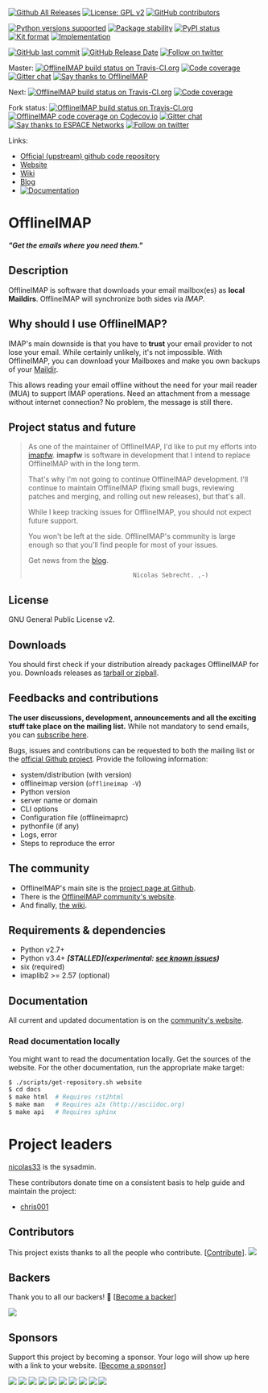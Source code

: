[![Github All Releases](https://img.shields.io/github/downloads/atom/atom/total.svg)](https://github.com/OfflineIMAP/offlineimap/graphs/traffic)
[![License: GPL v2](https://img.shields.io/badge/License-GPL%20v2-blue.svg)](https://www.gnu.org/licenses/old-licenses/gpl-2.0.en.html)
[![GitHub contributors](https://img.shields.io/github/contributors/OfflineIMAP/offlineimap.svg)](https://github.com/OfflineIMAP/offlineimap/graphs/contributors)

[![Python versions supported](https://img.shields.io/pypi/pyversions/offlineimap.svg)](https://pypi.python.org/pypi/offlineimap)
[![Package stability](https://img.shields.io/pypi/status/offlineimap.svg)](https://pypi.python.org/pypi/offlineimap)
[![PyPI status](https://badge.fury.io/py/offlineimap.svg)](https://pypi.python.org/pypi/offlineimap)
[![Kit format](https://img.shields.io/pypi/format/offlineimap.svg)](https://pypi.python.org/pypi/offlineimap)
[![Implementation](https://img.shields.io/pypi/implementation/offlineimap.svg)](https://pypi.python.org/pypi/offlineimap)

[![GitHub last commit](https://img.shields.io/github/last-commit/OfflineIMAP/offlineimap.svg)](https://github.com/OfflineIMAP/offlineimap/commits/master)
[![GitHub Release Date](https://img.shields.io/github/release-date/OfflineIMAP/offlineimap.svg)](https://github.com/OfflineIMAP/offlineimap/releases)
[![Follow on twitter](https://img.shields.io/twitter/follow/OfflineIMAP.svg?style=social&logo=twitter)](https://twitter.com/intent/follow?screen_name=OfflineIMAP)

Master: [![OfflineIMAP build status on Travis-CI.org](https://travis-ci.org/OfflineIMAP/offlineimap.svg)](https://travis-ci.org/OfflineIMAP/offlineimap)
[![Code coverage](https://codecov.io/gh/OfflineIMAP/offlineimap/branch/master/graph/badge.svg)](https://codecov.io/gh/OfflineIMAP/offlineimap)
[![Gitter chat](https://badges.gitter.im/OfflineIMAP/offlineimap.png)](https://gitter.im/OfflineIMAP/offlineimap)
[![Say thanks to OfflineIMAP](https://img.shields.io/badge/Say%20Thanks-!-1EAEDB.svg)](https://saythanks.io/to/OfflineIMAP)

Next:
[![OfflineIMAP build status on Travis-CI.org](https://travis-ci.org/OfflineIMAP/offlineimap.svg?branch=next)](https://travis-ci.org/OfflineIMAP/offlineimap)
[![Code coverage](https://codecov.io/gh/OfflineIMAP/offlineimap/branch/next/graph/badge.svg)](https://codecov.io/gh/OfflineIMAP/offlineimap)

Fork status:
[![OfflineIMAP build status on Travis-CI.org](https://travis-ci.org/EspaceNetworks/offlineimap.svg?branch=master)](https://travis-ci.org/EspaceNetworks/offlineimap)
[![OfflineIMAP code coverage on Codecov.io](https://codecov.io/gh/EspaceNetworks/offlineimap/branch/master/graph/badge.svg)](https://codecov.io/gh/EspaceNetworks/offlineimap)
[![Gitter chat](https://badges.gitter.im/EspaceNetworks/offlineimap.png)](https://gitter.im/EspaceNetworks/offlineimap)
[![Say thanks to ESPACE Networks](https://img.shields.io/badge/Say%20Thanks-!-1EAEDB.svg)](https://saythanks.io/to/chris001)
[![Follow on twitter](https://img.shields.io/twitter/follow/ESPACENetworks.svg?style=social&logo=twitter)](https://twitter.com/intent/follow?screen_name=ESPACENetworks)

[offlineimap]: http://github.com/OfflineIMAP/offlineimap
[website]: http://www.offlineimap.org
[wiki]: http://github.com/OfflineIMAP/offlineimap/wiki
[blog]: http://www.offlineimap.org/posts.html

Links:
* [Official (upstream) github code repository][offlineimap]
* [Website][website]
* [Wiki][wiki]
* [Blog][blog]
* [![Documentation](https://readthedocs.org/projects/offlineimap/badge/?version=latest&style=flat)](https://offlineimap.readthedocs.io/)


# OfflineIMAP

***"Get the emails where you need them."***

## Description

OfflineIMAP is software that downloads your email mailbox(es) as **local
Maildirs**. OfflineIMAP will synchronize both sides via *IMAP*.

## Why should I use OfflineIMAP?

IMAP's main downside is that you have to **trust** your email provider to
not lose your email. While certainly unlikely, it's not impossible.
With OfflineIMAP, you can download your Mailboxes and make you own backups of
your [Maildir](https://en.wikipedia.org/wiki/Maildir).

This allows reading your email offline without the need for your mail
reader (MUA) to support IMAP operations. Need an attachment from a
message without internet connection? No problem, the message is still there.


## Project status and future

> As one of the maintainer of OfflineIMAP, I'd like to put my efforts into
> [imapfw](http://github.com/OfflineIMAP/imapfw). **imapfw** is software in
> development that I intend to replace OfflineIMAP with in the long term.
>
> That's why I'm not going to continue OfflineIMAP development. I'll continue
> to maintain OfflineIMAP (fixing small bugs, reviewing patches and merging,
> and rolling out new releases), but that's all.
>
> While I keep tracking issues for OfflineIMAP, you should not expect future support.
>
> You won't be left at the side. OfflineIMAP's community is large enough so that
> you'll find people for most of your issues.
>
> Get news from the [blog][blog].
>
>                                  Nicolas Sebrecht. ,-)


## License

GNU General Public License v2.


## Downloads

You should first check if your distribution already packages OfflineIMAP for you.
Downloads releases as [tarball or zipball](https://github.com/OfflineIMAP/offlineimap/tags).


## Feedbacks and contributions

**The user discussions, development, announcements and all the exciting stuff take
place on the mailing list.** While not mandatory to send emails, you can
[subscribe here](http://lists.alioth.debian.org/mailman/listinfo/offlineimap-project).

Bugs, issues and contributions can be requested to both the mailing list or the
[official Github project][offlineimap].  Provide the following information:
- system/distribution (with version)
- offlineimap version (`offlineimap -V`)
- Python version
- server name or domain
- CLI options
- Configuration file (offlineimaprc)
- pythonfile (if any)
- Logs, error
- Steps to reproduce the error


## The community

* OfflineIMAP's main site is the [project page at Github][offlineimap].
* There is the [OfflineIMAP community's website][website].
* And finally, [the wiki][wiki].


## Requirements & dependencies

* Python v2.7+
* Python v3.4+ ***[STALLED](experimental: [see known issues](https://github.com/OfflineIMAP/offlineimap/issues?q=is%3Aissue+is%3Aopen+label%3APy3))***
* six (required)
* imaplib2 >= 2.57 (optional)


## Documentation

All current and updated documentation is on the [community's website][website].


### Read documentation locally

You might want to read the documentation locally. Get the sources of the website.
For the other documentation, run the appropriate make target:

```sh
$ ./scripts/get-repository.sh website
$ cd docs
$ make html  # Requires rst2html
$ make man   # Requires a2x (http://asciidoc.org)
$ make api   # Requires sphinx
```


# Project leaders

[nicolas33](https://github.com/nicolas33) is the sysadmin.

These contributors donate time on a consistent basis to help guide and
maintain the project:

* [chris001](https://github.com/chris001)


## Contributors

This project exists thanks to all the people who contribute. [[Contribute](CONTRIBUTING.rst)].
<a href="https://github.com/OfflineIMAP/offlineimap/graphs/contributors"><img src="https://opencollective.com/offlineimap/contributors.svg?width=890" /></a>


## Backers

Thank you to all our backers! 🙏 [[Become a backer](https://opencollective.com/offlineimap#backer)]

<a href="https://opencollective.com/offlineimap#backers" target="_blank"><img src="https://opencollective.com/offlineimap/backers.svg?width=890"></a>


## Sponsors

Support this project by becoming a sponsor. Your logo will show up here with a link to your website. [[Become a sponsor](https://opencollective.com/offlineimap#sponsor)]

<a href="https://opencollective.com/offlineimap/sponsor/0/website" target="_blank"><img src="https://opencollective.com/offlineimap/sponsor/0/avatar.svg"></a>
<a href="https://opencollective.com/offlineimap/sponsor/1/website" target="_blank"><img src="https://opencollective.com/offlineimap/sponsor/1/avatar.svg"></a>
<a href="https://opencollective.com/offlineimap/sponsor/2/website" target="_blank"><img src="https://opencollective.com/offlineimap/sponsor/2/avatar.svg"></a>
<a href="https://opencollective.com/offlineimap/sponsor/3/website" target="_blank"><img src="https://opencollective.com/offlineimap/sponsor/3/avatar.svg"></a>
<a href="https://opencollective.com/offlineimap/sponsor/4/website" target="_blank"><img src="https://opencollective.com/offlineimap/sponsor/4/avatar.svg"></a>
<a href="https://opencollective.com/offlineimap/sponsor/5/website" target="_blank"><img src="https://opencollective.com/offlineimap/sponsor/5/avatar.svg"></a>
<a href="https://opencollective.com/offlineimap/sponsor/6/website" target="_blank"><img src="https://opencollective.com/offlineimap/sponsor/6/avatar.svg"></a>
<a href="https://opencollective.com/offlineimap/sponsor/7/website" target="_blank"><img src="https://opencollective.com/offlineimap/sponsor/7/avatar.svg"></a>
<a href="https://opencollective.com/offlineimap/sponsor/8/website" target="_blank"><img src="https://opencollective.com/offlineimap/sponsor/8/avatar.svg"></a>
<a href="https://opencollective.com/offlineimap/sponsor/9/website" target="_blank"><img src="https://opencollective.com/offlineimap/sponsor/9/avatar.svg"></a>

